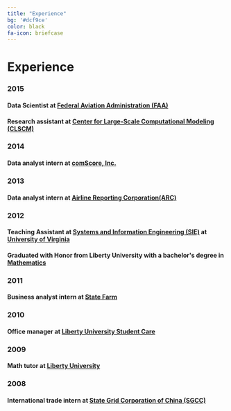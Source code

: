 ```yaml
---
title: "Experience"
bg: '#dcf9ce'
color: black
fa-icon: briefcase
---
```


# Experience

### 2015

#### Data Scientist at [**Federal Aviation Administration (FAA)**](http://www.faa.gov/)

#### Research assistant at [**Center for Large-Scale Computational Modeling (CLSCM)**](http://www.virginia.edu/CLSCM/)

### 2014

#### Data analyst intern at [**comScore, Inc.**](http://www.comscore.com/)

### 2013

#### Data analyst intern at [**Airline Reporting Corporation(ARC)**](https://www.arccorp.com/index.jsp)

### 2012

#### Teaching Assistant at [**Systems and Information Engineering (SIE)**](http://www.sys.virginia.edu/) at [**University of Virginia**](http://www.virginia.edu/)

#### Graduated with Honor from **Liberty University** with a bachelor's degree in [**Mathematics**](http://www.liberty.edu/academics/arts-sciences/math/)

### 2011

#### Business analyst intern at [**State Farm**](https://www.statefarm.com/)

### 2010

#### Office manager at [**Liberty University Student Care**](http://www.liberty.edu/studentaffairs/studentcare/)

### 2009

#### Math tutor at [**Liberty University**](http://www.liberty.edu/)

### 2008

#### International trade intern at [**State Grid Corporation of China (SGCC)**](http://www.sgcc.com.cn/ywlm/index.shtml)
